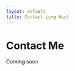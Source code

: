```yaml
---
layout: default
title: Contact Long Haul
---
```


<div id="contact">
  <h1 class="pageTitle">Contact Me</h1>
  Coming soon
</div>
